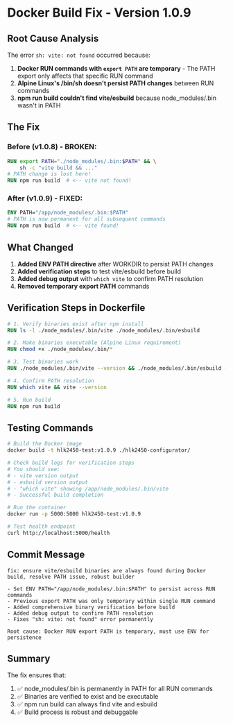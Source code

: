 # Docker Build Fix - Version 1.0.9

## Root Cause Analysis

The error `sh: vite: not found` occurred because:

1. **Docker RUN commands with `export PATH` are temporary** - The PATH export only affects that specific RUN command
2. **Alpine Linux's /bin/sh doesn't persist PATH changes** between RUN commands
3. **npm run build couldn't find vite/esbuild** because node_modules/.bin wasn't in PATH

## The Fix

### Before (v1.0.8) - BROKEN:
```dockerfile
RUN export PATH="./node_modules/.bin:$PATH" && \
    sh -c "vite build && ..."
# PATH change is lost here!
RUN npm run build  # <-- vite not found!
```

### After (v1.0.9) - FIXED:
```dockerfile
ENV PATH="/app/node_modules/.bin:$PATH"
# PATH is now permanent for all subsequent commands
RUN npm run build  # <-- vite found!
```

## What Changed

1. **Added ENV PATH directive** after WORKDIR to persist PATH changes
2. **Added verification steps** to test vite/esbuild before build
3. **Added debug output** with `which vite` to confirm PATH resolution
4. **Removed temporary export PATH** commands

## Verification Steps in Dockerfile

```dockerfile
# 1. Verify binaries exist after npm install
RUN ls -l ./node_modules/.bin/vite ./node_modules/.bin/esbuild

# 2. Make binaries executable (Alpine Linux requirement)
RUN chmod +x ./node_modules/.bin/*

# 3. Test binaries work
RUN ./node_modules/.bin/vite --version && ./node_modules/.bin/esbuild --version

# 4. Confirm PATH resolution
RUN which vite && vite --version

# 5. Run build
RUN npm run build
```

## Testing Commands

```bash
# Build the Docker image
docker build -t hlk2450-test:v1.0.9 ./hlk2450-configurator/

# Check build logs for verification steps
# You should see:
# - vite version output
# - esbuild version output  
# - "which vite" showing /app/node_modules/.bin/vite
# - Successful build completion

# Run the container
docker run -p 5000:5000 hlk2450-test:v1.0.9

# Test health endpoint
curl http://localhost:5000/health
```

## Commit Message
```
fix: ensure vite/esbuild binaries are always found during Docker build, resolve PATH issue, robust builder

- Set ENV PATH="/app/node_modules/.bin:$PATH" to persist across RUN commands
- Previous export PATH was only temporary within single RUN command
- Added comprehensive binary verification before build
- Added debug output to confirm PATH resolution
- Fixes "sh: vite: not found" error permanently

Root cause: Docker RUN export PATH is temporary, must use ENV for persistence
```

## Summary

The fix ensures that:
1. ✅ node_modules/.bin is permanently in PATH for all RUN commands
2. ✅ Binaries are verified to exist and be executable
3. ✅ npm run build can always find vite and esbuild
4. ✅ Build process is robust and debuggable